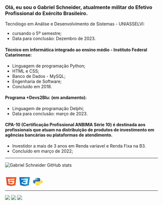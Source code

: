 ### Olá, eu sou o Gabriel Schneider, atualmente militar do Efetivo Profissional do Exército Brasileiro.

Tecnólogo em Análise e Desenvolvimento de Sistemas - UNIASSELVI:
- cursando o 5º semestre;
- Data para conclusão: Dezembro de 2023.

#### Técnico em informática integrado ao ensino médio - Instituto Federal Catarinense:
- Linguagem de programação Python;
- HTML e CSS;
- Banco de Dados - MySQL;
- Engenharia de Software;
- Concluído em 2018.

#### Programa +Devs2Blu: (em andamento): 
- Linguagem de programação Delphi;
- Data para conclusão: março de 2023.

#### CPA-10 (Certificação Profissional ANBIMA Série 10) é destinada aos profissionais que atuam na distribuição de produtos de investimento em agências bancárias ou plataformas de atendimento.
- Investidor a mais de 3 anos em Renda variavel e Renda Fixa na B3.
- Concluído em março de 2022;

--------------------------------------------------------------------------------------------------------------------------------------------------------------

![Gabriel Schneider GitHub stats](https://github-readme-stats.vercel.app/api?username=gabrielhschneider&show_icons=true&bg_color=00000000)

<div style="display: inline_block"><br>
  <img align="center" alt="Gabriel-HTML" height="30" width="40" src="https://raw.githubusercontent.com/devicons/devicon/master/icons/html5/html5-original.svg">
  <img align="center" alt="Gabriel-CSS" height="30" width="40" src="https://raw.githubusercontent.com/devicons/devicon/master/icons/css3/css3-original.svg">
  <img align="center" alt="Gabriel-Python" height="30" width="40" src="https://raw.githubusercontent.com/devicons/devicon/master/icons/python/python-original.svg">  
<div>

--------------------------------------------------------------------------------------------------------------------------------------------------------------

  <a href="https://instagram.com/schneider.hg" target="_blank"><img src="https://img.shields.io/badge/-Instagram-%23E4405F?style=for-the-badge&logo=instagram&logoColor=white" target="_blank"></a>
  <a href = "mailto:gabriel.schneider.bnu@gmail.com"><img src="https://img.shields.io/badge/-Gmail-%23333?style=for-the-badge&logo=gmail&logoColor=white" target="_blank"></a>
  <a href="https://www.linkedin.com/in/gabriel-henrique-schneider-95041b205/" target="_blank"><img src="https://img.shields.io/badge/-LinkedIn-%230077B5?style=for-the-badge&logo=linkedin&logoColor=white" target="_blank"></a> 
  
</div>
